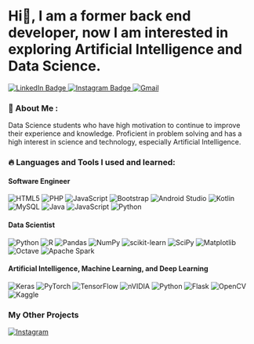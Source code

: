 # Hi👋, I am a former back end developer, now I am interested in exploring Artificial Intelligence and Data Science.
<a href="https://www.linkedin.com/in/miftahul-huda-39b7a9223">
  <img src="https://img.shields.io/badge/LinkedIn-blue?style=for-the-badge&logo=linkedin&logoColor=white" alt="LinkedIn Badge"/>
</a>
<a href="https://instagram.com/miftahulhuda520">
  <img src="https://img.shields.io/badge/Instagram-red?style=for-the-badge&logo=instagram&logoColor=white" alt="Instagram Badge"/>
</a>
 <a href="mailto:hudamifta52@gmail.com" target="_blank">
   <img alt="Gmail" src="https://img.shields.io/badge/gmail-D14836?&style=for-the-badge&logo=gmail&logoColor=white"/>
 </a> 

### 🚀 About Me :

Data Science students who have high motivation to continue to improve their experience and knowledge. Proficient in problem solving and has a high interest in science and technology, especially Artificial Intelligence.


### 🔥 Languages ​​and Tools I used and learned:

#### Software Engineer
![HTML5](https://img.shields.io/badge/html5-%23E34F26.svg?style=for-the-badge&logo=html5&logoColor=white) ![PHP](https://img.shields.io/badge/php-%23777BB4.svg?style=for-the-badge&logo=php&logoColor=white) ![JavaScript](https://img.shields.io/badge/javascript-%23323330.svg?style=for-the-badge&logo=javascript&logoColor=%23F7DF1E) ![Bootstrap](https://img.shields.io/badge/bootstrap-%23563D7C.svg?style=for-the-badge&logo=bootstrap&logoColor=white) ![Android Studio](https://img.shields.io/badge/Android_Studio-3DDC84?style=for-the-badge&logo=android-studio&logoColor=white) ![Kotlin](https://img.shields.io/badge/Kotlin-0095D5?style=for-the-badge&logo=kotlin&logoColor=white) ![MySQL](https://img.shields.io/badge/mysql-4479A1.svg?style=for-the-badge&logo=mysql&logoColor=white) ![Java](https://img.shields.io/badge/java-%23ED8B00.svg?style=for-the-badge&logo=openjdk&logoColor=white) ![JavaScript](https://img.shields.io/badge/javascript-%23323330.svg?style=for-the-badge&logo=javascript&logoColor=%23F7DF1E) ![Python](https://img.shields.io/badge/python-3670A0?style=for-the-badge&logo=python&logoColor=ffdd54)

#### Data Scientist
![Python](https://img.shields.io/badge/python-3670A0?style=for-the-badge&logo=python&logoColor=ffdd54) ![R](https://img.shields.io/badge/r-%23276DC3.svg?style=for-the-badge&logo=r&logoColor=white) ![Pandas](https://img.shields.io/badge/pandas-%23150458.svg?style=for-the-badge&logo=pandas&logoColor=white) ![NumPy](https://img.shields.io/badge/numpy-%23013243.svg?style=for-the-badge&logo=numpy&logoColor=white) ![scikit-learn](https://img.shields.io/badge/scikit--learn-%23F7931E.svg?style=for-the-badge&logo=scikit-learn&logoColor=white) ![SciPy](https://img.shields.io/badge/SciPy-%230C55A5.svg?style=for-the-badge&logo=scipy&logoColor=%white) 
![Matplotlib](https://img.shields.io/badge/Matplotlib-%23ffffff.svg?style=for-the-badge&logo=Matplotlib&logoColor=black) ![Octave](https://img.shields.io/badge/OCTAVE-darkblue?style=for-the-badge&logo=octave&logoColor=fcd683) ![Apache Spark](https://img.shields.io/badge/Apache%20Spark-FDEE21?style=flat-square&logo=apachespark&logoColor=black)

#### Artificial Intelligence, Machine Learning, and Deep Learning
![Keras](https://img.shields.io/badge/Keras-%23D00000.svg?style=for-the-badge&logo=Keras&logoColor=white) ![PyTorch](https://img.shields.io/badge/PyTorch-%23EE4C2C.svg?style=for-the-badge&logo=PyTorch&logoColor=white) ![TensorFlow](https://img.shields.io/badge/TensorFlow-%23FF6F00.svg?style=for-the-badge&logo=TensorFlow&logoColor=white) ![nVIDIA](https://img.shields.io/badge/nVIDIA-%2376B900.svg?style=for-the-badge&logo=nVIDIA&logoColor=white) ![Python](https://img.shields.io/badge/python-3670A0?style=for-the-badge&logo=python&logoColor=ffdd54) ![Flask](https://img.shields.io/badge/flask-%23000.svg?style=for-the-badge&logo=flask&logoColor=white) ![OpenCV](https://img.shields.io/badge/opencv-%23white.svg?style=for-the-badge&logo=opencv&logoColor=white) ![Kaggle](https://img.shields.io/badge/Kaggle-035a7d?style=for-the-badge&logo=kaggle&logoColor=white)

### My Other Projects
<a href="https://github.com/Databitss" target="_blank"><img alt="Instagram" src="https://img.shields.io/badge/GitHub%20Pages-222222?style=for-the-badge&logo=GitHub%20Pages&logoColor=white" /></a> 
